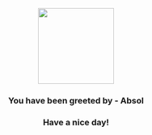 <p align="center">
    <img src="https://raw.githubusercontent.com/PokeAPI/sprites/master/sprites/pokemon/359.png" width="150" height="150">
</p>
<h3 align="center">You have been greeted by - <b>Absol</b></h3>
<h3 align="center">Have a nice day!</h3>
